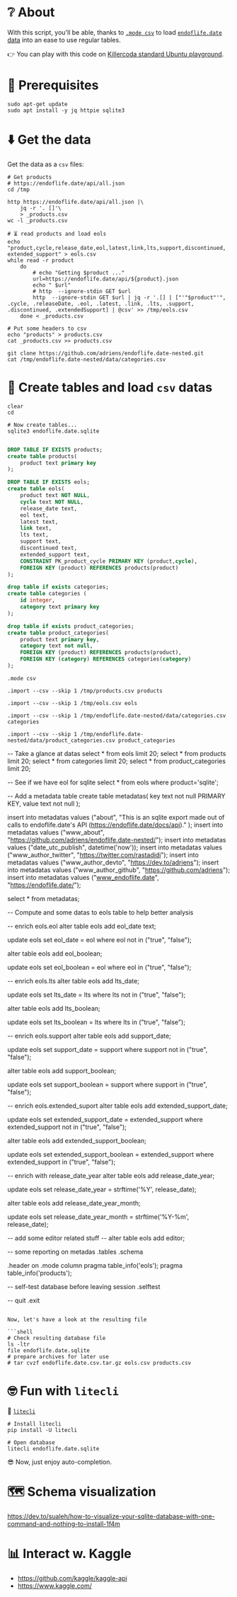 # ❔ About

With this script, you'll be able, thanks to [`.mode csv`](https://www.sqlitetutorial.net/sqlite-import-csv/)
to load [`endoflife.date` data](https://endoflife.date/) into an ease to use regular tables. 

👉 You can play with this code on [Killercoda standard Ubuntu playground](https://killercoda.com/playgrounds/scenario/ubuntu).

# 🏁 Prerequisites

```shell
sudo apt-get update
sudo apt install -y jq httpie sqlite3

```

# ⬇️ Get the data

Get the data as a `csv` files:

```shell
# Get products
# https://endoflife.date/api/all.json
cd /tmp

http https://endoflife.date/api/all.json |\
    jq -r '. []'\
    > _products.csv
wc -l _products.csv

# ⏳ read products and load eols
echo "product,cycle,release_date,eol,latest,link,lts,support,discontinued, extended_support" > eols.csv
while read -r product
    do
        # echo "Getting $product ..."
        url=https://endoflife.date/api/${product}.json
        echo " $url"
        # http  --ignore-stdin GET $url
        http  --ignore-stdin GET $url | jq -r '.[] | ["'"$product"'", .cycle, .releaseDate, .eol, .latest, .link, .lts, .support, .discontinued, .extendedSupport] | @csv' >> /tmp/eols.csv
    done < _products.csv

# Put some headers to csv
echo "products" > products.csv
cat _products.csv >> products.csv

git clone https://github.com/adriens/endoflife.date-nested.git
cat /tmp/endoflife.date-nested/data/categories.csv

```

# 🚀 Create tables and load `csv` datas

```shell
clear
cd

# Now create tables...
sqlite3 endoflife.date.sqlite

```

```sql

DROP TABLE IF EXISTS products; 
create table products(
    product text primary key
);

DROP TABLE IF EXISTS eols; 
create table eols(
    product text NOT NULL,
    cycle text NOT NULL,
    release_date text,
    eol text,
    latest text,
    link text,
    lts text,
    support text,
    discontinued text,
    extended_support text,
    CONSTRAINT PK_product_cycle PRIMARY KEY (product,cycle),
    FOREIGN KEY (product) REFERENCES products(product)
);

drop table if exists categories;
create table categories (
    id integer,
    category text primary key
);

drop table if exists product_categories;
create table product_categories(
    product text primary key,
    category text not null,
    FOREIGN KEY (product) REFERENCES products(product),
    FOREIGN KEY (category) REFERENCES categories(category)
);

```

```
.mode csv

```

```
.import --csv --skip 1 /tmp/products.csv products

```

```
.import --csv --skip 1 /tmp/eols.csv eols

```

```
.import --csv --skip 1 /tmp/endoflife.date-nested/data/categories.csv categories

```

```
.import --csv --skip 1 /tmp/endoflife.date-nested/data/product_categories.csv product_categories

```


-- Take a glance at datas
select * from eols limit 20;
select * from products limit 20;
select * from categories limit 20;
select * from product_categories limit 20;

-- See if we have eol for sqlite
select * from eols
where
    product='sqlite';

-- Add a metadata table
create table metadatas(
    key text not null PRIMARY KEY,
    value text not null
);

insert into metadatas values ("about", "This is an sqlite export made out of calls to endoflife.date's API (https://endoflife.date/docs/api)." );
insert into metadatas values ("www_about", "https://github.com/adriens/endoflife.date-nested/");
insert into metadatas values ("date_utc_publish", datetime('now'));
insert into metadatas values ("www_author_twitter", "https://twitter.com/rastadidi");
insert into metadatas values ("www_author_devto", "https://dev.to/adriens");
insert into metadatas values ("www_author_github", "https://github.com/adriens");
insert into metadatas values ("www_endoflife.date", "https://endoflife.date/");

select * from metadatas;

-- Compute and some datas to eols table to help better analysis

-- enrich eols.eol
alter table eols
    add eol_date text; 

update eols
    set eol_date = eol
where
    eol not in ("true", "false"); 

alter table eols
    add eol_boolean;

update eols
    set eol_boolean = eol
where
    eol in ("true", "false"); 

-- enrich eols.lts
alter table eols
    add lts_date;

update eols
    set lts_date = lts
where
    lts not in ("true", "false"); 

alter table eols
    add lts_boolean;

update eols
    set lts_boolean = lts
where
    lts in ("true", "false");

-- enrich eols.support
alter table eols
    add support_date;

update eols
    set support_date = support
where
    support not in ("true", "false"); 

alter table eols
    add support_boolean;

update eols
    set support_boolean = support
where
    support in ("true", "false");

-- enrich eols.extended_suport
alter table eols
    add extended_support_date;

update eols
    set extended_support_date = extended_support
where
    extended_support not in ("true", "false"); 

alter table eols
    add extended_support_boolean;

update eols
    set extended_support_boolean = extended_support
where
    extended_support in ("true", "false");

-- enrich with release_date_year
alter table eols
    add release_date_year;

update eols
    set release_date_year = strftime('%Y', release_date); 

alter table eols
    add release_date_year_month;


update eols
    set release_date_year_month = strftime('%Y-%m', release_date);
    
-- add some editor related stuff
-- alter table eols add editor;

-- some reporting on metadas
.tables
.schema

.header on
.mode column
pragma table_info('eols');
pragma table_info('products');

-- self-test database before leaving session
.selftest

-- quit
.exit
```

Now, let's have a look at the resulting file

```shell
# Check resulting database file
ls -ltr
file endoflife.date.sqlite
# prepare archives for later use
# tar cvzf endoflife.date.csv.tar.gz eols.csv products.csv
```

# 🤓 Fun with `litecli`

🔖 [`litecli`](https://litecli.com/features/)

```shell
# Install litecli
pip install -U litecli
```

```shell
# Open database
litecli endoflife.date.sqlite
```

😎 Now, just enjoy auto-completion.

# 🗺️ Schema visualization

https://dev.to/sualeh/how-to-visualize-your-sqlite-database-with-one-command-and-nothing-to-install-1f4m


# 📊 Interact w. Kaggle

- https://github.com/kaggle/kaggle-api
- https://www.kaggle.com/
